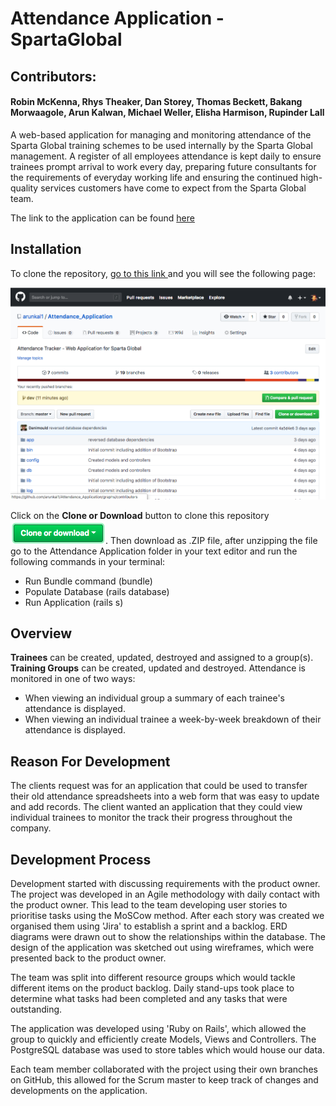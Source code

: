 # Attendance Application - SpartaGlobal
## Contributors:
#### Robin McKenna, Rhys Theaker, Dan Storey, Thomas Beckett, Bakang Morwaagole, Arun Kalwan, Michael Weller, Elisha Harmison, Rupinder Lall

A web-based application for managing and monitoring attendance of the Sparta Global training schemes to be used internally by the Sparta Global management. A register of all employees attendance is kept daily to ensure trainees prompt arrival to work every day, preparing future consultants for the requirements of everyday working life and ensuring the continued high-quality services customers have come to expect from the Sparta Global team.

The link to the application can be found [here](www.google.co.uk)

## Installation
To clone the repository, [go to this link ](https://github.com/arunkal1/Attendance_Application) and you will see the following page:

![Git Page](app/assets/images/git_page.png)

Click on the **Clone or Download** button to clone this repository ![Git Page](app/assets/images/cloneBtn.png). Then download as .ZIP file, after unzipping the file go to the Attendance Application folder in your text editor and run the following commands in your terminal:

- Run Bundle command (bundle)
- Populate Database (rails database)
- Run Application (rails s)

## Overview
**Trainees** can be created, updated, destroyed and assigned to a group(s). **Training Groups** can be created, updated and destroyed. Attendance is monitored in one of two ways:

- When viewing an individual group a summary of each trainee's attendance is displayed.
- When viewing an individual trainee a week-by-week breakdown of their attendance is displayed.

## Reason For Development
The clients request was for an application that could be used to transfer their old attendance spreadsheets into a web form that was easy to update and add records. The client wanted an application that they could view individual trainees to monitor the track their progress throughout the company.

## Development Process
Development started with discussing requirements with the product owner. The project was developed in an Agile methodology with daily contact with the product owner. This lead to the team developing user stories to prioritise tasks using the MoSCow method. After each story was created we organised them using 'Jira' to establish a sprint and a backlog. ERD diagrams were drawn out to show the relationships within the database. The design of the application was sketched out using wireframes, which were presented back to the product owner.

The team was split into different resource groups which would tackle different items on the product backlog. Daily stand-ups took place to determine what tasks had been completed and any tasks that were outstanding.

The application was developed using 'Ruby on Rails', which allowed the group to quickly and efficiently create Models, Views and Controllers. The PostgreSQL database was used to store tables which would house our data.

Each team member collaborated with the project using their own branches on GitHub, this allowed for the Scrum master to keep track of changes and developments on the application.
